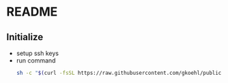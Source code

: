 # README

## Initialize

- setup ssh keys
- run command
  ```bash
  sh -c "$(curl -fsSL https://raw.githubusercontent.com/gkoehl/public/scripts/workstation/master/init.cmd)"
  ```
